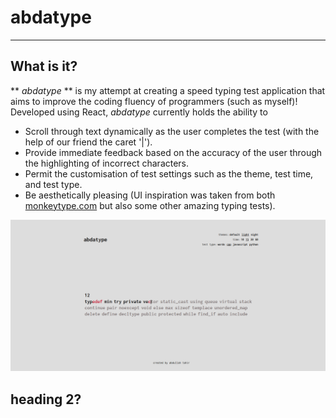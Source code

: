 # abdatype
---
## What is it?
** *abdatype* ** is my attempt at creating a speed typing test application that aims to improve the coding fluency of programmers (such as myself)! Developed using React, *abdatype* currently holds the ability to
- Scroll through text dynamically as the user completes the test (with the help of our friend the caret '|').
- Provide immediate feedback based on the accuracy of the user through the highlighting of incorrect characters.
- Permit the customisation of test settings such as the theme, test time, and test type.
- Be aesthetically pleasing (UI inspiration was taken from both [monkeytype.com](https://monkeytype.com/) but also some other amazing typing tests).

![abdatype in action](sampleimage.PNG)

## heading 2?